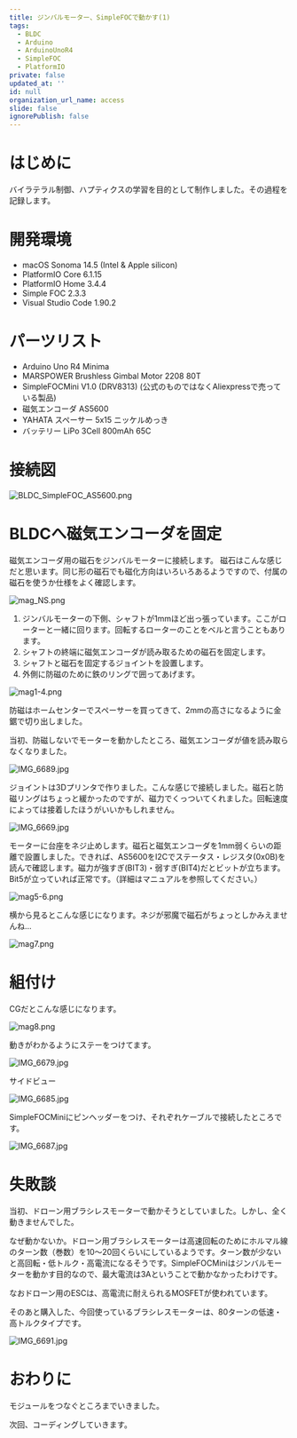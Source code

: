 ```yaml
---
title: ジンバルモーター、SimpleFOCで動かす(1)
tags:
  - BLDC
  - Arduino
  - ArduinoUnoR4
  - SimpleFOC
  - PlatformIO
private: false
updated_at: ''
id: null
organization_url_name: access
slide: false
ignorePublish: false
---
```

# はじめに

バイラテラル制御、ハプティクスの学習を目的として制作しました。その過程を記録します。

# 開発環境

* macOS Sonoma 14.5 (Intel & Apple silicon)
* PlatformIO Core 6.1.15
* PlatformIO Home 3.4.4
* Simple FOC 2.3.3
* Visual Studio Code 1.90.2

# パーツリスト

* Arduino Uno R4 Minima
* MARSPOWER Brushless Gimbal Motor 2208 80T
* SimpleFOCMini V1.0 (DRV8313) (公式のものではなくAliexpressで売っている製品)
* 磁気エンコーダ AS5600
* YAHATA スペーサー 5x15 ニッケルめっき
* バッテリー LiPo 3Cell 800mAh 65C

# 接続図

![BLDC_SimpleFOC_AS5600.png](https://qiita-image-store.s3.ap-northeast-1.amazonaws.com/0/3569302/fc481c46-e237-f3de-40cb-9ae2ba4667e7.png)
 
# BLDCへ磁気エンコーダを固定

磁気エンコーダ用の磁石をジンバルモーターに接続します。
磁石はこんな感じだと思います。同じ形の磁石でも磁化方向はいろいろあるようですので、付属の磁石を使うか仕様をよく確認します。

![mag_NS.png](https://qiita-image-store.s3.ap-northeast-1.amazonaws.com/0/3569302/9bd6a8e8-f584-c1fa-b611-38187255cc39.png)

1. ジンバルモーターの下側、シャフトが1mmほど出っ張っています。ここがローターと一緒に回ります。回転するローターのことをベルと言うこともあります。
2. シャフトの終端に磁気エンコーダが読み取るための磁石を固定します。
3. シャフトと磁石を固定するジョイントを設置します。
4. 外側に防磁のために鉄のリングで囲ってあげます。

![mag1-4.png](https://qiita-image-store.s3.ap-northeast-1.amazonaws.com/0/3569302/dee724c5-4cbe-2341-5e33-2efb13396b24.png)

防磁はホームセンターでスペーサーを買ってきて、2mmの高さになるように金鋸で切り出しました。

当初、防磁しないでモーターを動かしたところ、磁気エンコーダが値を読み取らなくなりました。

![IMG_6689.jpg](https://qiita-image-store.s3.ap-northeast-1.amazonaws.com/0/3569302/b61245ec-8e2e-46d0-6dba-fd17ebfbbc93.jpeg)

ジョイントは3Dプリンタで作りました。こんな感じで接続しました。磁石と防磁リングはちょっと緩かったのですが、磁力でくっついてくれました。回転速度によっては接着したほうがいいかもしれません。

![IMG_6669.jpg](https://qiita-image-store.s3.ap-northeast-1.amazonaws.com/0/3569302/f53592da-54cf-4f2c-0b8d-71d07a61b68c.jpeg)

モーターに台座をネジ止めします。磁石と磁気エンコーダを1mm弱くらいの距離で設置しました。できれば、AS5600をI2Cでステータス・レジスタ(0x0B)を読んで確認します。磁力が強すぎ(BIT3)・弱すぎ(BIT4)だとビットが立ちます。Bit5が立っていれば正常です。（詳細はマニュアルを参照してください。）

![mag5-6.png](https://qiita-image-store.s3.ap-northeast-1.amazonaws.com/0/3569302/508e20f4-13b3-1330-5038-7d93da68b2df.png)

横から見るとこんな感じになります。ネジが邪魔で磁石がちょっとしかみえませんね…

![mag7.png](https://qiita-image-store.s3.ap-northeast-1.amazonaws.com/0/3569302/8dec114c-1ce4-5917-72c5-f1f9f33c13f6.png)

# 組付け

CGだとこんな感じになります。

![mag8.png](https://qiita-image-store.s3.ap-northeast-1.amazonaws.com/0/3569302/acfbe534-d3a1-4a02-0e15-184c89e0924b.png)

動きがわかるようにステーをつけてます。

![IMG_6679.jpg](https://qiita-image-store.s3.ap-northeast-1.amazonaws.com/0/3569302/a789449c-13b0-60dd-7d4c-85b1bdf0c1ec.jpeg)

サイドビュー

![IMG_6685.jpg](https://qiita-image-store.s3.ap-northeast-1.amazonaws.com/0/3569302/6ec2da53-0405-99bf-41c7-0db7da28fb38.jpeg)

SimpleFOCMiniにピンヘッダーをつけ、それぞれケーブルで接続したところです。

![IMG_6687.jpg](https://qiita-image-store.s3.ap-northeast-1.amazonaws.com/0/3569302/ffe17b4a-cd22-f703-f07a-e102e49138a8.jpeg)

# 失敗談

当初、ドローン用ブラシレスモーターで動かそうとしていました。しかし、全く動きませんでした。

なぜ動かないか。ドローン用ブラシレスモーターは高速回転のためにホルマル線のターン数（巻数）を10〜20回くらいにしているようです。ターン数が少ないと高回転・低トルク・高電流になるそうです。SimpleFOCMiniはジンバルモーターを動かす目的なので、最大電流は3Aということで動かなかったわけです。

なおドローン用のESCは、高電流に耐えられるMOSFETが使われています。

そのあと購入した、今回使っているブラシレスモーターは、80ターンの低速・高トルクタイプです。

![IMG_6691.jpg](https://qiita-image-store.s3.ap-northeast-1.amazonaws.com/0/3569302/e9352401-f2dc-ab11-4fe0-d06910a1e3b5.jpeg)

# おわりに

モジュールをつなぐところまでいきました。

次回、コーディングしていきます。
